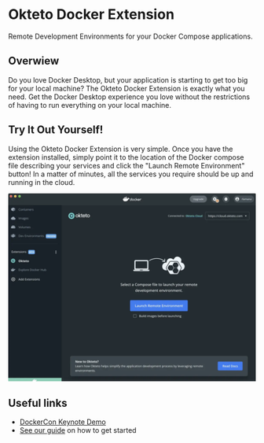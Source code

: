 # Okteto Docker Extension

Remote Development Environments for your Docker Compose applications.

## Overwiew

Do you love Docker Desktop, but your application is starting to get too big for your local machine? The Okteto Docker Extension is exactly what you need. Get the Docker Desktop experience you love without the restrictions of having to run everything on your local machine.

## Try It Out Yourself!

Using the Okteto Docker Extension is very simple. Once you have the extension installed, simply point it to the location of the Docker compose file describing your services and click the "Launch Remote Environment" button! In a matter of minutes, all the services you require should be up and running in the cloud.

![Okteto Extension](images/extension-ui.png)


## Useful links

- [DockerCon Keynote Demo](https://www.youtube.com/watch?v=cq6Tpfji0vA&ab_channel=Okteto)
- [See our guide](CONTRIBUTING.md) on how to get started
